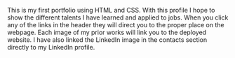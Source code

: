 This is my first portfolio using HTML and CSS. With this profile I hope to show the different talents I have learned and applied to jobs. When you click any of the links in the header they will direct you to the proper place on the webpage. Each image of my prior works will link you to the deployed website. I have also linked the LinkedIn image in the contacts section directly to my LinkedIn profile. 